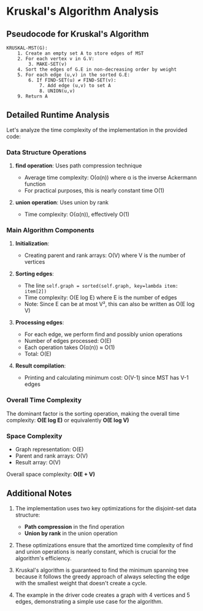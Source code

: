 # Kruskal's Algorithm Analysis

## Pseudocode for Kruskal's Algorithm

```
KRUSKAL-MST(G):
    1. Create an empty set A to store edges of MST
    2. For each vertex v in G.V:
        3. MAKE-SET(v)
    4. Sort the edges of G.E in non-decreasing order by weight
    5. For each edge (u,v) in the sorted G.E:
        6. If FIND-SET(u) ≠ FIND-SET(v):
            7. Add edge (u,v) to set A
            8. UNION(u,v)
    9. Return A
```

## Detailed Runtime Analysis

Let's analyze the time complexity of the implementation in the provided code:

### Data Structure Operations

1. **find operation**: Uses path compression technique
   - Average time complexity: O(α(n)) where α is the inverse Ackermann function
   - For practical purposes, this is nearly constant time O(1)

2. **union operation**: Uses union by rank
   - Time complexity: O(α(n)), effectively O(1)

### Main Algorithm Components

1. **Initialization**:
   - Creating parent and rank arrays: O(V) where V is the number of vertices

2. **Sorting edges**:
   - The line `self.graph = sorted(self.graph, key=lambda item: item[2])`
   - Time complexity: O(E log E) where E is the number of edges
   - Note: Since E can be at most V², this can also be written as O(E log V)

3. **Processing edges**:
   - For each edge, we perform find and possibly union operations
   - Number of edges processed: O(E)
   - Each operation takes O(α(n)) ≈ O(1)
   - Total: O(E)

4. **Result compilation**:
   - Printing and calculating minimum cost: O(V-1) since MST has V-1 edges

### Overall Time Complexity

The dominant factor is the sorting operation, making the overall time complexity:
**O(E log E)** or equivalently **O(E log V)**

### Space Complexity

- Graph representation: O(E)
- Parent and rank arrays: O(V)
- Result array: O(V)

Overall space complexity: **O(E + V)**

## Additional Notes

1. The implementation uses two key optimizations for the disjoint-set data structure:
   - **Path compression** in the find operation
   - **Union by rank** in the union operation

2. These optimizations ensure that the amortized time complexity of find and union operations is nearly constant, which is crucial for the algorithm's efficiency.

3. Kruskal's algorithm is guaranteed to find the minimum spanning tree because it follows the greedy approach of always selecting the edge with the smallest weight that doesn't create a cycle.

4. The example in the driver code creates a graph with 4 vertices and 5 edges, demonstrating a simple use case for the algorithm.
